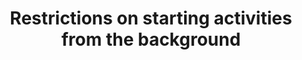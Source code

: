 ---
layout: default
title: Restrictions on starting activities from the background
parent: Activities
grand_parent: App entry points
nav_order: 10
---